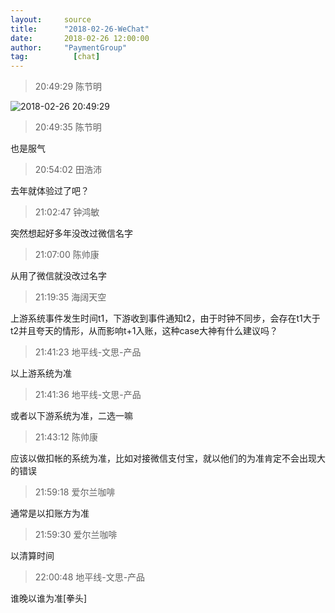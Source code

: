 ```yaml
---
layout:     source 
title:      "2018-02-26-WeChat"
date:       2018-02-26 12:00:00
author:     "PaymentGroup"
tag:		  [chat]
---
```

> 20:49:29  陈节明  
   
![2018-02-26 20:49:29](http://static.cocolian.org/img/20180226_204929.png) 
   
> 20:49:35  陈节明  
   
也是服气  
   
> 20:54:02  田浩沛  
   
去年就体验过了吧？  
   
> 21:02:47  钟鸿敏  
   
突然想起好多年没改过微信名字  
   
> 21:07:00  陈帅康  
   
从用了微信就没改过名字  
   
> 21:19:35  海阔天空  
   
上游系统事件发生时间t1，下游收到事件通知t2，由于时钟不同步，会存在t1大于t2并且夸天的情形，从而影响t+1入账，这种case大神有什么建议吗？  
   
> 21:41:23  地平线-文思-产品  
   
以上游系统为准  
   
> 21:41:36  地平线-文思-产品  
   
或者以下游系统为准，二选一嘛  
   
> 21:43:12  陈帅康  
   
应该以做扣帐的系统为准，比如对接微信支付宝，就以他们的为准肯定不会出现大的错误  
   
> 21:59:18  爱尔兰咖啡  
   
通常是以扣账方为准  
   
> 21:59:30  爱尔兰咖啡  
   
以清算时间  
   
> 22:00:48  地平线-文思-产品  
   
谁晚以谁为准[拳头]  
   
